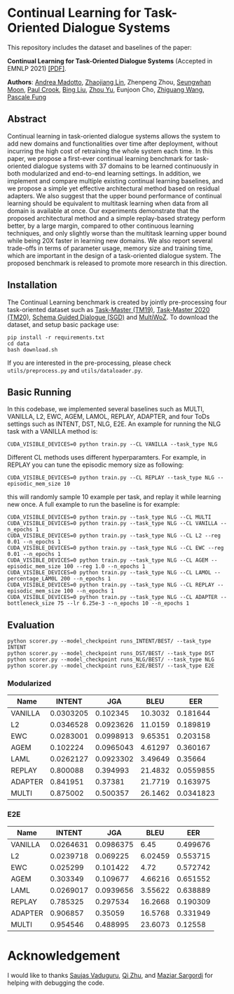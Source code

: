 # Continual Learning for Task-Oriented Dialogue Systems

This repository includes the dataset and baselines of the paper:

**Continual Learning for Task-Oriented Dialogue Systems** (Accepted in EMNLP 2021) [[PDF]](https://arxiv.org/abs/2012.15504). 

**Authors**: [Andrea Madotto](https://andreamad8.github.io), [Zhaojiang Lin](https://zlinao.github.io), Zhenpeng Zhou, [Seungwhan Moon](https://shanemoon.com/), [Paul Crook](http://pacrook.net/), [Bing Liu](http://bingliu.me/), [Zhou Yu](https://www.cs.columbia.edu/~zhouyu/), Eunjoon Cho, [Zhiguang Wang](https://research.fb.com/people/wang-zhiguang/), [Pascale Fung](https://pascale.home.ece.ust.hk/)


## Abstract
Continual learning in task-oriented dialogue systems allows the system to add new domains and functionalities over time after deployment, without incurring the high cost of retraining the whole system each time. In this paper, we propose a first-ever continual learning benchmark for task-oriented dialogue systems with 37 domains to be learned continuously in both modularized and end-to-end learning settings.  In addition, we implement and compare multiple existing continual learning baselines, and we propose a simple yet effective architectural method based on residual adapters. We also suggest that the upper bound performance of continual learning should be equivalent to multitask learning when data from all domain is available at once. Our experiments demonstrate that the proposed architectural method and a simple replay-based strategy perform better, by a large margin, compared to other continuous learning techniques, and only slightly worse than the multitask learning upper bound while being 20X faster in learning new domains. We also report several trade-offs in terms of parameter usage, memory size and training time, which are important in the design of a task-oriented dialogue system. The proposed benchmark is released to promote more research in this direction.  

## Installation
The Continual Learning benchmark is created by jointly pre-processing four task-oriented dataset such as [Task-Master (TM19)](https://github.com/google-research-datasets/Taskmaster.git), [Task-Master 2020 (TM20)](https://github.com/google-research-datasets/Taskmaster.git), [Schema Guided Dialogue (SGD)](https://github.com/google-research-datasets/dstc8-schema-guided-dialogue.git) and [MultiWoZ](https://github.com/budzianowski/multiwoz.git). To download the dataset, and setup basic package use: 
```
pip install -r requirements.txt
cd data
bash download.sh
```
If you are interested in the pre-processing, please check ```utils/preprocess.py``` and ```utils/dataloader.py```.

## Basic Running
In this codebase, we implemented several baselines such as MULTI, VANILLA, L2, EWC, AGEM, LAMOL, REPLAY, ADAPTER, and four ToDs settings such as INTENT, DST, NLG, E2E. An example for running the NLG task with a VANILLA method is:  
```
CUDA_VISIBLE_DEVICES=0 python train.py --CL VANILLA --task_type NLG
```
Different CL methods uses different hyperparamters. For example, in REPLAY you can tune the episodic memory size as following: 
```
CUDA_VISIBLE_DEVICES=0 python train.py --CL REPLAY --task_type NLG --episodic_mem_size 10
```
this will randomly sample 10 example per task, and replay it while learning new once. A full example to run the baseline is for example: 

```
CUDA_VISIBLE_DEVICES=0 python train.py --task_type NLG --CL MULTI 
CUDA_VISIBLE_DEVICES=0 python train.py --task_type NLG --CL VANILLA --n_epochs 1 
CUDA_VISIBLE_DEVICES=0 python train.py --task_type NLG --CL L2 --reg 0.01 --n_epochs 1 
CUDA_VISIBLE_DEVICES=0 python train.py --task_type NLG --CL EWC --reg 0.01 --n_epochs 1
CUDA_VISIBLE_DEVICES=0 python train.py --task_type NLG --CL AGEM --episodic_mem_size 100 --reg 1.0 --n_epochs 1
CUDA_VISIBLE_DEVICES=0 python train.py --task_type NLG --CL LAMOL --percentage_LAM0L 200 --n_epochs 1
CUDA_VISIBLE_DEVICES=0 python train.py --task_type NLG --CL REPLAY --episodic_mem_size 100 --n_epochs 1
CUDA_VISIBLE_DEVICES=0 python train.py --task_type NLG --CL ADAPTER --bottleneck_size 75 --lr 6.25e-3 --n_epochs 10 --n_epochs 1
```


## Evaluation 

```
python scorer.py --model_checkpoint runs_INTENT/BEST/ --task_type INTENT
python scorer.py --model_checkpoint runs_DST/BEST/ --task_type DST
python scorer.py --model_checkpoint runs_NLG/BEST/ --task_type NLG
python scorer.py --model_checkpoint runs_E2E/BEST/ --task_type E2E
```

### Modularized

| Name    |    INTENT |       JGA |     BLEU |       EER |
|---------|-----------|-----------|----------|-----------|
| VANILLA | 0.0303205 | 0.102345  | 10.3032  | 0.181644  |
| L2      | 0.0346528 | 0.0923626 | 11.0159  | 0.189819  |
| EWC     | 0.0283001 | 0.0998913 |  9.65351 | 0.203158  |
| AGEM    | 0.102224  | 0.0965043 |  4.61297 | 0.360167  |
| LAML    | 0.0262127 | 0.0923302 |  3.49649 | 0.35664   |
| REPLAY  | 0.800088  | 0.394993  | 21.4832  | 0.0559855 |
| ADAPTER | 0.841951  | 0.37381   | 21.7719  | 0.163975  |
| MULTI   | 0.875002  | 0.500357  | 26.1462  | 0.0341823 |


### E2E

| Name    |    INTENT |       JGA |     BLEU |      EER |
|---------|-----------|-----------|----------|----------|
| VANILLA | 0.0264631 | 0.0986375 |  6.45    | 0.499676 |
| L2      | 0.0239718 | 0.069225  |  6.02459 | 0.553715 |
| EWC     | 0.025299  | 0.101422  |  4.72    | 0.572742 |
| AGEM    | 0.303349  | 0.109677  |  4.66216 | 0.651552 |
| LAML    | 0.0269017 | 0.0939656 |  3.55622 | 0.638889 |
| REPLAY  |  0.785325 | 0.297534  | 16.2668  | 0.190309 |
| ADAPTER | 0.906857  | 0.35059   | 16.5768  | 0.331949 |
| MULTI   | 0.954546  | 0.488995  | 23.6073  | 0.12558  |

# Acknowledgement
I would like to thanks [Saujas Vaduguru](saujas.vaduguru@mila.quebec), [Qi Zhu](zhuq96@gmail.com), and [Maziar Sargordi](maziar.sargordi@mila.quebec) for helping with debugging the code. 

